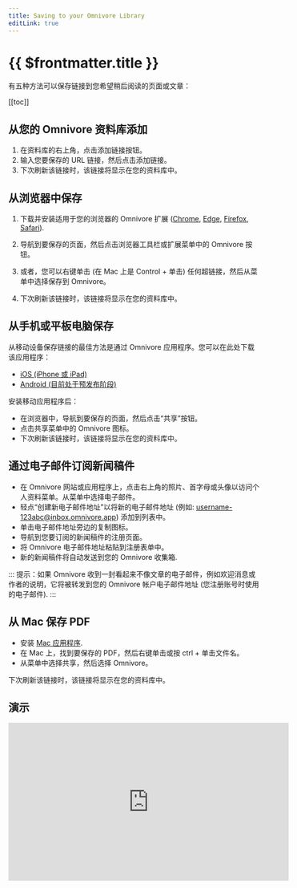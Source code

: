 ```yaml
---
title: Saving to your Omnivore Library
editLink: true
---
```


# {{ $frontmatter.title }}

有五种方法可以保存链接到您希望稍后阅读的页面或文章：

[[toc]]

## 从您的 Omnivore 资料库添加

1. 在资料库的右上角，点击添加链接按钮。
2. 输入您要保存的 URL 链接，然后点击添加链接。
3. 下次刷新该链接时，该链接将显示在您的资料库中。

## 从浏览器中保存

1. 下载并安装适用于您的浏览器的 Omnivore 扩展 ([Chrome](https://omnivore.app/install/chrome), [Edge](https://omnivore.app/install/edge), [Firefox](https://omnivore.app/install/firefox), [Safari](https://omnivore.app/install/safari)).

2. 导航到要保存的页面，然后点击浏览器工具栏或扩展菜单中的 Omnivore 按钮。
3. 或者，您可以右键单击 (在 Mac 上是 Control + 单击) 任何超链接，然后从菜单中选择保存到 Omnivore。
4. 下次刷新该链接时，该链接将显示在您的资料库中。

## 从手机或平板电脑保存

从移动设备保存链接的最佳方法是通过 Omnivore 应用程序。您可以在此处下载该应用程序：

- [iOS (iPhone 或 iPad)](https://omnivore.app/install/ios)
- [Android (目前处于预发布阶段)](https://omnivore.app/install/android)

安装移动应用程序后：

- 在浏览器中，导航到要保存的页面，然后点击“共享”按钮。
- 点击共享菜单中的 Omnivore 图标。
- 下次刷新该链接时，该链接将显示在您的资料库中。

## 通过电子邮件订阅新闻稿件

- 在 Omnivore 网站或应用程序上，点击右上角的照片、首字母或头像以访问个人资料菜单。从菜单中选择电子邮件。
- 轻点“创建新电子邮件地址”以将新的电子邮件地址 (例如: username-123abc@inbox.omnivore.app) 添加到列表中。
- 单击电子邮件地址旁边的复制图标。
- 导航到您要订阅的新闻稿件的注册页面。
- 将 Omnivore 电子邮件地址粘贴到注册表单中。
- 新的新闻稿件将自动发送到您的 Omnivore 收集箱.

::: 提示：如果 Omnivore 收到一封看起来不像文章的电子邮件，例如欢迎消息或作者的说明，它将被转发到您的 Omnivore 帐户电子邮件地址 (您注册账号时使用的电子邮件).
:::

## 从 Mac 保存 PDF

- 安装 [Mac 应用程序](https://omnivore.app/install/mac).
- 在 Mac 上，找到要保存的 PDF，然后右键单击或按 ctrl + 单击文件名。
- 从菜单中选择共享，然后选择 Omnivore。

下次刷新该链接时，该链接将显示在您的资料库中。

## 演示

<iframe width="560" height="315" src="https://www.youtube.com/embed/HfQxQPT5-tU" title="YouTube video player" frameborder="0" allow="accelerometer; autoplay; clipboard-write; encrypted-media; gyroscope; picture-in-picture; web-share" allowfullscreen></iframe>
